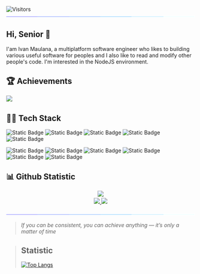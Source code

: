 

![Visitors](https://api.visitorbadge.io/api/daily?path=https%3A%2F%2Fgithub.com%2FExtenv&labelColor=%23d9e3f0&countColor=%23697689&style=flat)
<img src="https://raw.githubusercontent.com/extenv/extenv/refs/heads/main/assets/line.gif">

## Hi, Senior 👋
I'am Ivan Maulana, a multiplatform software engineer who likes to  building various useful software for peoples and I also like to read and modify other people's code. I'm interested in the NodeJS environment.


## :trophy: Achievements

![](https://github-profile-trophy.vercel.app/?username=Extenv&theme=algolia&no-frame=true&no-bg=true&margin-w=5)

## :technologist: Tech Stack
![Static Badge](https://img.shields.io/badge/linux-l?style=for-the-badge&logo=linux&logoColor=white&color=black)
![Static Badge](https://img.shields.io/badge/javascript-l?style=for-the-badge&logo=javascript&logoColor=white&color=%23F7DF1E)
![Static Badge](https://img.shields.io/badge/mysql-s?style=for-the-badge&logo=mysql&logoColor=white&color=%234479A1)
![Static Badge](https://img.shields.io/badge/docker-s?style=for-the-badge&logo=docker&logoColor=white&color=%232496ED)
![Static Badge](https://img.shields.io/badge/cloudflare-s?style=for-the-badge&logo=cloudflare&logoColor=white&color=%23F38020)

![Static Badge](https://img.shields.io/badge/openapi-s?style=for-the-badge&logo=openapiinitiative&logoColor=%2385EA2D&color=black)
![Static Badge](https://img.shields.io/badge/node%20js-l?style=for-the-badge&logo=nodedotjs&logoColor=white&color=%23339933)
![Static Badge](https://img.shields.io/badge/postman-l?style=for-the-badge&logo=postman&logoColor=white&color=%23FF6C37)
![Static Badge](https://img.shields.io/badge/google%20cloud-l?style=for-the-badge&logo=googlecloud&logoColor=white&color=%234285F4)
![Static Badge](https://img.shields.io/badge/cpanel-l?style=for-the-badge&logo=cpanel&logoColor=white&color=%23FF6C2C)
![Static Badge](https://img.shields.io/badge/nginx-l?style=for-the-badge&logo=nginx&logoColor=white&color=%23009639)

## :bar_chart: Github Statistic

<p align="center">
<a href="https://github.com/Extenv">
  <img height="225em" src="http://github-profile-summary-cards.vercel.app/api/cards/profile-details?username=Extenv&theme=aura"/>
</a><br/>
<a href="https://github.com/Extenv">
   <img height="225em" src="http://github-profile-summary-cards.vercel.app/api/cards/repos-per-language?username=Extenv&theme=aura"/>
   <img height="225em" src="http://github-profile-summary-cards.vercel.app/api/cards/most-commit-language?username=Extenv&theme=aura"/>
</a><br/>
<!-- <a href="https://github.com/Extenv">
   <img height="225em" src="http://github-profile-summary-cards.vercel.app/api/cards/stats?username=Extenv&theme=aura"/>
   <img height="225em" src="http://github-profile-summary-cards.vercel.app/api/cards/productive-time?username=Extenv&theme=aura&utcOffset=7"/>
</a> -->
</p>

<img src="https://raw.githubusercontent.com/extenv/extenv/refs/heads/main/assets/line.gif">

> *If you can be consistent, you can achieve anything — it’s only a matter of time*

> ##  Statistic
> [![Top Langs](https://github-readme-stats.vercel.app/api/top-langs/?username=extenv&theme=tokyonight&layout=compact)](https://github.com/extenv)
